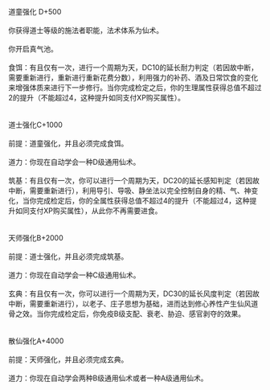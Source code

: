 <title>道士</title>
<meta name="GENERATOR" content="WinCHM">
<meta http-equiv="Content-Type" content="text/html; charset=gb2312">
<br>道童强化 D+500
<br>
<br>你获得道士等级的施法者职能，法术体系为仙术。
<br>
<br>你开启真气池。
<br>
<br>食饵：有且仅有一次，进行一个周期为天，DC10的延长耐力判定（若因故中断，需要重新进行，重新进行重新花费分数），利用强力的补药、酒及日常饮食的变化来增强体质来进行下一步修行。当你完成检定之后，你的生理属性获得总值不超过2的提升（不能超过4，这种提升如同支付XP购买属性）。
<br>
<br> 
<br>道士强化C+1000
<br>
<br>前提：道童强化，并且必须完成食饵。
<br>
<br>道力：你现在自动学会一种D级通用仙术。
<br>
<br>筑基：有且仅有一次，你可以进行一个周期为天，DC20的延长感知判定（若因故中断，需要重新进行），利用导引、导吸、静坐法以完全控制自身的精、气、神变化，当你完成检定后，你的全属性获得总值不超过4的提升（不能超过4，这种提升如同支付XP购买属性），从此你不再需要进食。
<br>
<br>
<br>天师强化B+2000
<br>
<br>前提：道士强化，并且必须完成筑基。
<br>
<br>道力：你现在自动学会一种C级通用仙术。
<br>
<br>玄典：有且仅有一次，你可以进行一个周期为天，DC30的延长风度判定（若因故中断，需要重新进行），以老子、庄子思想为基础，进而达到修心养性产生仙风道骨之效。当你完成检定后，你免疫B级支配、衰老、胁迫、感官剥夺的效果。
<br>
<br>
<br>散仙强化A+4000
<br>
<br>前提：天师强化，并且必须完成玄典。
<br>
<br>道力：你现在自动学会两种B级通用仙术或者一种A级通用仙术。
<br>